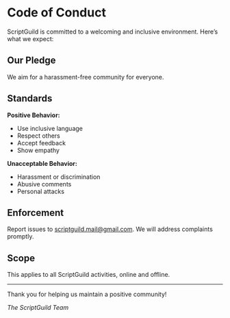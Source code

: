 # Code of Conduct

ScriptGuild is committed to a welcoming and inclusive environment. Here’s what we expect:

## Our Pledge

We aim for a harassment-free community for everyone.

## Standards

**Positive Behavior:**
- Use inclusive language
- Respect others
- Accept feedback
- Show empathy

**Unacceptable Behavior:**
- Harassment or discrimination
- Abusive comments
- Personal attacks

## Enforcement

Report issues to [scriptguild.mail@gmail.com](mailto:scriptguild.mail@gmail.com). We will address complaints promptly.

## Scope

This applies to all ScriptGuild activities, online and offline.

---

Thank you for helping us maintain a positive community!

*The ScriptGuild Team*
